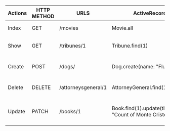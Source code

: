 |Actions|HTTP METHOD | URLS| ActiveRecord| SQL | Ruby|
|-|-|-|-|-|-|
Index| GET | /movies | Movie.all | SELECT * FROM movies | Movie.all |
|Show | GET | /tribunes/1 | Tribune.find(1) | SELECT * FROM tribunes WHERE id = 1 | Tribune.all.find { |tribune| tribune.id == 1 } |
Create | POST | /dogs/ | Dog.create(name: "Fluffy") | INSERT INTO dogs (name) VALUES (fluffy) | Dog.new
Delete | DELETE | /attorneysgeneral/1 | AttorneyGeneral.find(1).destroy | DELETE FROM attorney_generals WHERE id = 1 | 
Update | PATCH | /books/1 | Book.find(1).update(title: "Count of Monte Cristo") | UPDATE books SET books.title = "New Title" WHERE id = 1

